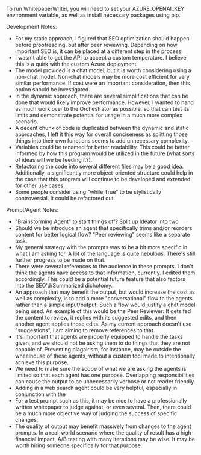 To run WhitepaperWriter, you will need to set your AZURE_OPENAI_KEY environment variable, as well as install necessary packages using pip.

Development Notes:

- For my static approach, I figured that SEO optimization should happen before proofreading, but after peer reviewing. Depending on how important SEO is, it can be placed at a different step in the process.
- I wasn't able to get the API to accept a custom temperature. I believe this is a quirk with the custom Azure deployment.
- The model provided is a chat model, but it is worth considering using a non-chat model. Non-chat models may be more cost efficient for very similar performance. If cost were an important consideration, then this option should be investigated.
- In the dynamic approach, there are several simplifications that can be done that would likely improve performance. However, I wanted to hand as much work over to the Orchestrator as possible, so that can test its limits and demonstrate potential for usage in a much more complex scenario.
- A decent chunk of code is duplicated between the dynamic and static approaches, I left it this way for overall conciseness as splitting those things into their own functions seems to add unnecessary complexity.
- Variables could be renamed for better readability. This could be better informed by how this program would be utilized in the future (what sorts of ideas will we be feeding it?).
- Refactoring the code into several different files may be a good idea. Additionally, a significantly more object-oriented structure could help in the case that this program will continue to be developed and extended for other use cases.
- Some people consider using "while True" to be stylistically controversial. It could be refactored out.

Prompt/Agent Notes:

- "Brainstorming Agent" to start things off? Split up Ideator into two
- Should we be introduce an agent that specifically trims and/or reorders content for better logical flow? "Peer reviewing" seems like a separate task.
- My general strategy with the prompts was to be a bit more specific in what I am asking for. A lot of the language is quite nebulous. There's still further progress to be made on that.
- There were several references to the audience in these prompts. I don't think the agents have access to that information, currently. I edited them accordingly. This could be a potential future feature that also factors into the SEO'd/Summarized dichotomy.
- An approach that may benefit the output, but would increase the cost as well as complexity, is to add a more "conversational" flow to the agents rather than a simple input/output. Such a flow would justify a chat model being used. An example of this would be the Peer Reviewer: It gets fed the content to review, it replies with its suggested edits, and then another agent applies those edits. As my current approach doesn't use "suggestions", I am aiming to remove references to that.
- It's important that agents are properly equipped to handle the tasks given, and we should not be asking them to do things that they are not capable of. Preventing plagairism, for instance, may be outside the wheelhouse of these agents, without a custom tool made to intentionally achieve this purpose.
- We need to make sure the scope of what we are asking the agents is limited so that each agent has one purpose. Overlapping responsibilities can cause the output to be unnecessarily verbose or not reader friendly.
- Adding in a web search agent could be very helpful, especially in conjunction with the
- For a test prompt such as this, it may be nice to have a professionally written whitepaper to judge against, or even several. Then, there could be a much more objective way of judging the success of specific changes.
- The quality of output may benefit massively from changes to the agent prompts. In a real-world scenario where the quality of result has a high financial impact, A/B testing with many iterations may be wise. It may be worth hiring someone specifically for that purpose.